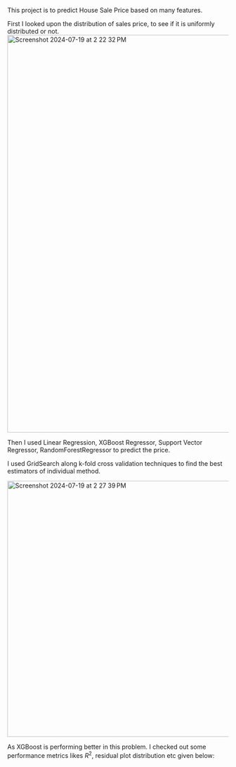 This project is to predict House Sale Price based on many features.

First I looked upon the distribution of sales price, to see if it is uniformly distributed or not.
<img width="904" alt="Screenshot 2024-07-19 at 2 22 32 PM" src="https://github.com/user-attachments/assets/fd15c837-0858-4cef-97b1-f18b7ed239ba">  

Then I used Linear Regression, XGBoost Regressor, Support Vector Regressor, RandomForestRegressor to predict the price. 

I used GridSearch along k-fold cross validation techniques to find the best estimators of individual method.

<img width="582" alt="Screenshot 2024-07-19 at 2 27 39 PM" src="https://github.com/user-attachments/assets/514b89a5-9a1d-487f-bbe5-e9479653b624">

As XGBoost is performing better in this problem. I checked out some performance metrics likes $R^2$, residual plot distribution etc given below:

